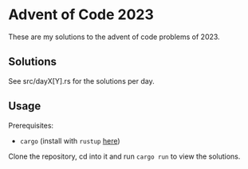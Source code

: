 # Advent of Code 2023

These are my solutions to the advent of code problems of 2023. 

## Solutions

See src/dayX[Y].rs for the solutions per day.

## Usage

Prerequisites:
- `cargo` (install with `rustup` [here](https://www.rust-lang.org/tools/install))

Clone the repository, cd into it and run `cargo run` to view the solutions.
